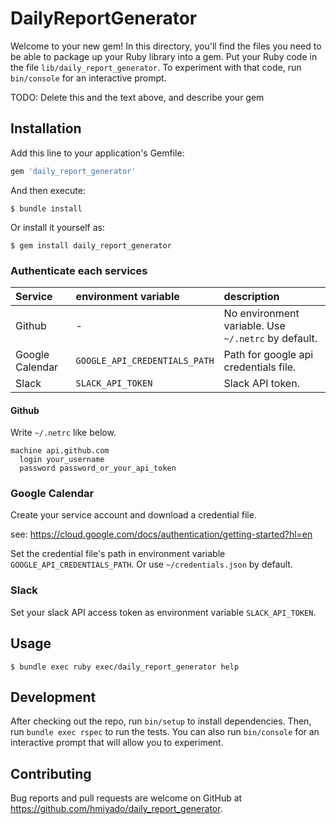 # DailyReportGenerator

Welcome to your new gem! In this directory, you'll find the files you need to be able to package up your Ruby library into a gem. Put your Ruby code in the file `lib/daily_report_generator`. To experiment with that code, run `bin/console` for an interactive prompt.

TODO: Delete this and the text above, and describe your gem

## Installation

Add this line to your application's Gemfile:

```ruby
gem 'daily_report_generator'
```

And then execute:

    $ bundle install

Or install it yourself as:

    $ gem install daily_report_generator

### Authenticate each services

Service | environment variable | description
:-- | :-- | :-- 
Github | - | No environment variable. Use `~/.netrc` by default.
Google Calendar | `GOOGLE_API_CREDENTIALS_PATH` | Path for google api credentials file.
Slack | `SLACK_API_TOKEN` | Slack API token.

#### Github

Write `~/.netrc` like below.

```
machine api.github.com
  login your_username
  password password_or_your_api_token
```

### Google Calendar

Create your service account and download a credential file.

see: https://cloud.google.com/docs/authentication/getting-started?hl=en

Set the credential file's path in environment variable `GOOGLE_API_CREDENTIALS_PATH`.
Or use `~/credentials.json` by default.

### Slack

Set your slack API access token as environment variable `SLACK_API_TOKEN`.

## Usage

```
$ bundle exec ruby exec/daily_report_generator help
```

## Development

After checking out the repo, run `bin/setup` to install dependencies. Then, run `bundle exec rspec` to run the tests. You can also run `bin/console` for an interactive prompt that will allow you to experiment.

## Contributing

Bug reports and pull requests are welcome on GitHub at https://github.com/hmiyado/daily_report_generator.


